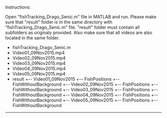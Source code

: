 Instructions:

Open "fishTracking_Drago_Senic.m" file in MATLAB and run. 
Please make sure that "result" folder is in the same directory with 
"fishTracking_Drago_Senic.m" file. "result" folder must contain all
subfolders as originaly provided. Also make sure that all videos are also
located in the same folder.

- fishTracking_Drago_Senic.m
- Video01_09Nov2015.mp4
- Video02_09Nov2015.mp4
- Video03_09Nov2015.mp4
- Video04_09Nov2015.mp4
- Video05_09Nov2015.mp4
- result
	+-- Video01_09Nov2015
		+-- FishPositions
		+-- FishWithoutBackground
	+-- Video02_09Nov2015
		+-- FishPositions
		+-- FishWithoutBackground
	+-- Video03_09Nov2015
		+-- FishPositions
		+-- FishWithoutBackground
	+-- Video04_09Nov2015
		+-- FishPositions
		+-- FishWithoutBackground
	+-- Video05_09Nov2015
		+-- FishPositions
	+-- FishWithoutBackground
--------------------------------------------------------------------


